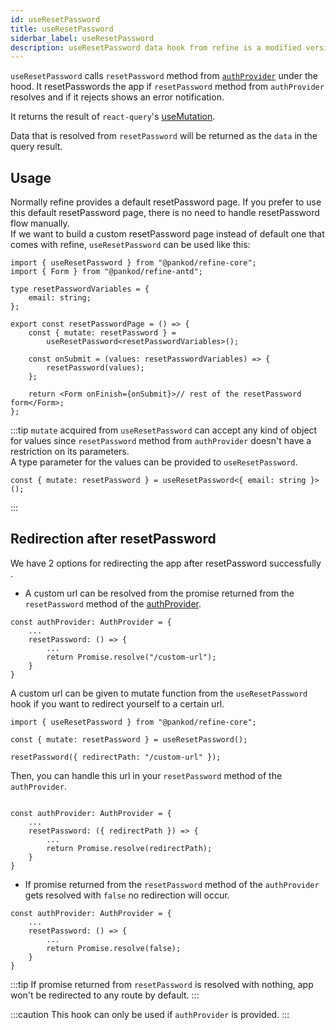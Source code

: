 ```yaml
---
id: useResetPassword
title: useResetPassword
siderbar_label: useResetPassword
description: useResetPassword data hook from refine is a modified version of react-query's useMutation for registration.
---
```


`useResetPassword` calls `resetPassword` method from [`authProvider`](/core/providers/auth-provider.md) under the hood. It resetPasswords the app if `resetPassword` method from `authProvider` resolves and if it rejects shows an error notification.

It returns the result of `react-query`'s [useMutation](https://react-query.tanstack.com/reference/useMutation).

Data that is resolved from `resetPassword` will be returned as the `data` in the query result.

## Usage

Normally refine provides a default resetPassword page. If you prefer to use this default resetPassword page, there is no need to handle resetPassword flow manually.  
If we want to build a custom resetPassword page instead of default one that comes with refine, `useResetPassword` can be used like this:

```tsx title="pages/customResetPasswordPage"
import { useResetPassword } from "@pankod/refine-core";
import { Form } from "@pankod/refine-antd";

type resetPasswordVariables = {
    email: string;
};

export const resetPasswordPage = () => {
    const { mutate: resetPassword } =
        useResetPassword<resetPasswordVariables>();

    const onSubmit = (values: resetPasswordVariables) => {
        resetPassword(values);
    };

    return <Form onFinish={onSubmit}>// rest of the resetPassword form</Form>;
};
```

:::tip
`mutate` acquired from `useResetPassword` can accept any kind of object for values since `resetPassword` method from `authProvider` doesn't have a restriction on its parameters.  
A type parameter for the values can be provided to `useResetPassword`.

```tsx
const { mutate: resetPassword } = useResetPassword<{ email: string }>();
```

:::

## Redirection after resetPassword

We have 2 options for redirecting the app after resetPassword successfully .

-   A custom url can be resolved from the promise returned from the `resetPassword` method of the [authProvider](/core/providers/auth-provider.md).

```tsx
const authProvider: AuthProvider = {
    ...
    resetPassword: () => {
        ...
        return Promise.resolve("/custom-url");
    }
}
```

A custom url can be given to mutate function from the `useResetPassword` hook if you want to redirect yourself to a certain url.

```tsx
import { useResetPassword } from "@pankod/refine-core";

const { mutate: resetPassword } = useResetPassword();

resetPassword({ redirectPath: "/custom-url" });
```

Then, you can handle this url in your `resetPassword` method of the `authProvider`.

```tsx

const authProvider: AuthProvider = {
    ...
    resetPassword: ({ redirectPath }) => {
        ...
        return Promise.resolve(redirectPath);
    }
}

```

-   If promise returned from the `resetPassword` method of the `authProvider` gets resolved with `false` no redirection will occur.

```tsx
const authProvider: AuthProvider = {
    ...
    resetPassword: () => {
        ...
        return Promise.resolve(false);
    }
}
```

:::tip
If promise returned from `resetPassword` is resolved with nothing, app won't be redirected to any route by default.
:::

:::caution
This hook can only be used if `authProvider` is provided.
:::
